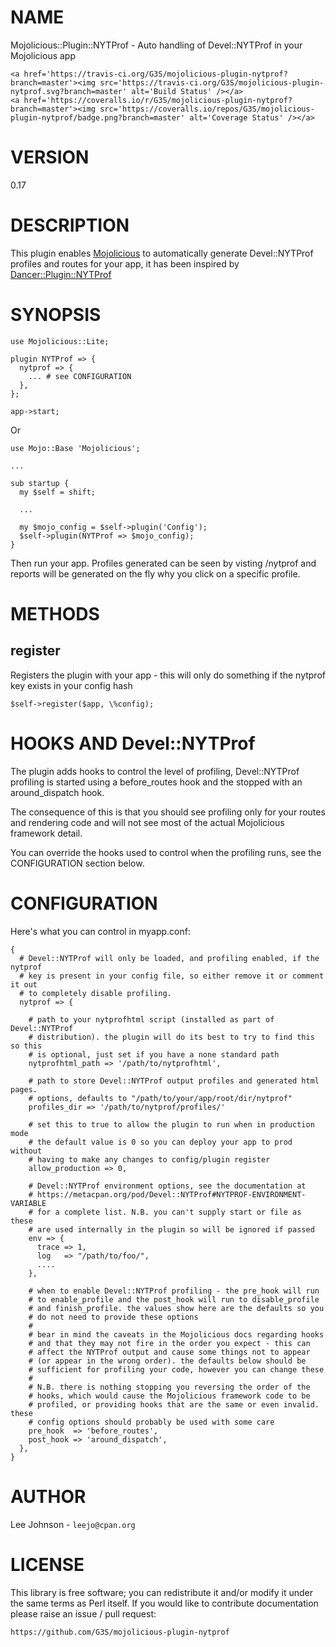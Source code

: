 # NAME

Mojolicious::Plugin::NYTProf - Auto handling of Devel::NYTProf in your Mojolicious app

<div>

    <a href='https://travis-ci.org/G3S/mojolicious-plugin-nytprof?branch=master'><img src='https://travis-ci.org/G3S/mojolicious-plugin-nytprof.svg?branch=master' alt='Build Status' /></a>
    <a href='https://coveralls.io/r/G3S/mojolicious-plugin-nytprof?branch=master'><img src='https://coveralls.io/repos/G3S/mojolicious-plugin-nytprof/badge.png?branch=master' alt='Coverage Status' /></a>
</div>

# VERSION

0.17

# DESCRIPTION

This plugin enables [Mojolicious](https://metacpan.org/pod/Mojolicious) to automatically generate Devel::NYTProf
profiles and routes for your app, it has been inspired by
[Dancer::Plugin::NYTProf](https://metacpan.org/pod/Dancer::Plugin::NYTProf)

# SYNOPSIS

    use Mojolicious::Lite;

    plugin NYTProf => {
      nytprof => {
        ... # see CONFIGURATION
      },
    };

    app->start;

Or

    use Mojo::Base 'Mojolicious';

    ...

    sub startup {
      my $self = shift;

      ...

      my $mojo_config = $self->plugin('Config');
      $self->plugin(NYTProf => $mojo_config);
    }

Then run your app. Profiles generated can be seen by visting /nytprof and reports
will be generated on the fly why you click on a specific profile.

# METHODS

## register

Registers the plugin with your app - this will only do something if the nytprof
key exists in your config hash

    $self->register($app, \%config);

# HOOKS AND Devel::NYTProf

The plugin adds hooks to control the level of profiling, Devel::NYTProf profiling
is started using a before\_routes hook and the stopped with an around\_dispatch hook.

The consequence of this is that you should see profiling only for your routes and
rendering code and will not see most of the actual Mojolicious framework detail.

You can override the hooks used to control when the profiling runs, see the
CONFIGURATION section below.

# CONFIGURATION

Here's what you can control in myapp.conf:

    {
      # Devel::NYTProf will only be loaded, and profiling enabled, if the nytprof
      # key is present in your config file, so either remove it or comment it out
      # to completely disable profiling.
      nytprof => {

        # path to your nytprofhtml script (installed as part of Devel::NYTProf
        # distribution). the plugin will do its best to try to find this so this
        # is optional, just set if you have a none standard path
        nytprofhtml_path => '/path/to/nytprofhtml',

        # path to store Devel::NYTProf output profiles and generated html pages.
        # options, defaults to "/path/to/your/app/root/dir/nytprof"
        profiles_dir => '/path/to/nytprof/profiles/'

        # set this to true to allow the plugin to run when in production mode
        # the default value is 0 so you can deploy your app to prod without
        # having to make any changes to config/plugin register
        allow_production => 0,

        # Devel::NYTProf environment options, see the documentation at
        # https://metacpan.org/pod/Devel::NYTProf#NYTPROF-ENVIRONMENT-VARIABLE
        # for a complete list. N.B. you can't supply start or file as these
        # are used internally in the plugin so will be ignored if passed
        env => {
          trace => 1,
          log   => "/path/to/foo/",
          ....
        },

        # when to enable Devel::NYTProf profiling - the pre_hook will run
        # to enable_profile and the post_hook will run to disable_profile
        # and finish_profile. the values show here are the defaults so you
        # do not need to provide these options
        #
        # bear in mind the caveats in the Mojolicious docs regarding hooks
        # and that they may not fire in the order you expect - this can
        # affect the NYTProf output and cause some things not to appear
        # (or appear in the wrong order). the defaults below should be 
        # sufficient for profiling your code, however you can change these
        #
        # N.B. there is nothing stopping you reversing the order of the
        # hooks, which would cause the Mojolicious framework code to be
        # profiled, or providing hooks that are the same or even invalid. these
        # config options should probably be used with some care
        pre_hook  => 'before_routes',
        post_hook => 'around_dispatch',
      },
    }

# AUTHOR

Lee Johnson - `leejo@cpan.org`

# LICENSE

This library is free software; you can redistribute it and/or modify it under
the same terms as Perl itself. If you would like to contribute documentation
please raise an issue / pull request:

    https://github.com/G3S/mojolicious-plugin-nytprof
